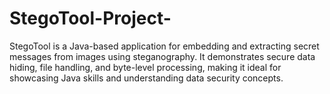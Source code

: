 # StegoTool-Project-
StegoTool is a Java-based application for embedding and extracting secret messages from images using steganography. It demonstrates secure data hiding, file handling, and byte-level processing, making it ideal for showcasing Java skills and understanding data security concepts.
